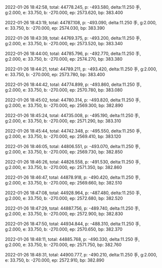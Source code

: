 2022-01-26 18:42:58, total: 44778.245, p: -493.580, delta:11.250 手, g:2.000, e: 33.750, b: -270.000, ep: 2573.620, bp: 383.400

2022-01-26 18:43:19, total: 44787.108, p: -493.090, delta:11.250 手, g:2.000, e: 33.750, b: -270.000, ep: 2574.030, bp: 383.390

2022-01-26 18:43:39, total: 44769.375, p: -493.200, delta:11.250 手, g:2.000, e: 33.750, b: -270.000, ep: 2573.520, bp: 383.340

2022-01-26 18:44:00, total: 44785.796, p: -492.770, delta:11.250 手, g:2.000, e: 33.750, b: -270.000, ep: 2574.270, bp: 383.380

2022-01-26 18:44:21, total: 44789.211, p: -493.420, delta:11.250 手, g:2.000, e: 33.750, b: -270.000, ep: 2573.780, bp: 383.400

2022-01-26 18:44:42, total: 44774.899, p: -493.860, delta:11.250 手, g:2.000, e: 33.750, b: -270.000, ep: 2570.780, bp: 383.080

2022-01-26 18:45:02, total: 44780.314, p: -493.820, delta:11.250 手, g:2.000, e: 33.750, b: -270.000, ep: 2569.300, bp: 382.890

2022-01-26 18:45:24, total: 44735.008, p: -495.190, delta:11.250 手, g:2.000, e: 33.750, b: -270.000, ep: 2571.290, bp: 383.310

2022-01-26 18:45:44, total: 44742.348, p: -495.550, delta:11.250 手, g:2.000, e: 33.750, b: -270.000, ep: 2569.410, bp: 383.120

2022-01-26 18:46:05, total: 44806.551, p: -493.070, delta:11.250 手, g:2.000, e: 33.750, b: -270.000, ep: 2569.730, bp: 382.850

2022-01-26 18:46:26, total: 44826.558, p: -491.530, delta:11.250 手, g:2.000, e: 33.750, b: -270.000, ep: 2571.350, bp: 382.860

2022-01-26 18:46:47, total: 44878.918, p: -490.420, delta:11.250 手, g:2.000, e: 33.750, b: -270.000, ep: 2569.660, bp: 382.510

2022-01-26 18:47:08, total: 44928.964, p: -487.480, delta:11.250 手, g:2.000, e: 33.750, b: -270.000, ep: 2572.680, bp: 382.520

2022-01-26 18:47:29, total: 44887.756, p: -489.740, delta:11.250 手, g:2.000, e: 33.750, b: -270.000, ep: 2572.900, bp: 382.830

2022-01-26 18:47:50, total: 44934.844, p: -488.310, delta:11.250 手, g:2.000, e: 33.750, b: -270.000, ep: 2570.650, bp: 382.370

2022-01-26 18:48:11, total: 44885.768, p: -490.330, delta:11.250 手, g:2.000, e: 33.750, b: -270.000, ep: 2571.750, bp: 382.760

2022-01-26 18:48:31, total: 44900.777, p: -490.210, delta:11.250 手, g:2.000, e: 33.750, b: -270.000, ep: 2572.910, bp: 382.890